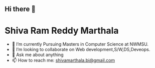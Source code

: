 ## Hi there 👋
# Shiva Ram Reddy Marthala

- 🔭 I’m currently Pursuing Masters in Computer Science at NWMSU.
- 👯 I’m looking to collaborate on Web development,S/W,DS,Deveops.
- 💬 Ask me about anything 
- 📫 How to reach me: shivamarthala.bi@gmail.com

